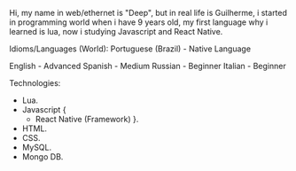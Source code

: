 Hi, my name in web/ethernet is "Deep", but in real life is Guilherme, i started in programming world when i have 9 years old, my first language why i learned is lua, now i studying Javascript and React Native.

Idioms/Languages (World):
Portuguese (Brazil) - Native Language

English - Advanced
Spanish - Medium
Russian - Beginner
Italian - Beginner

Technologies:
- Lua.
- Javascript {
  - React Native (Framework)
}.
- HTML.
- CSS.
- MySQL.
- Mongo DB.
